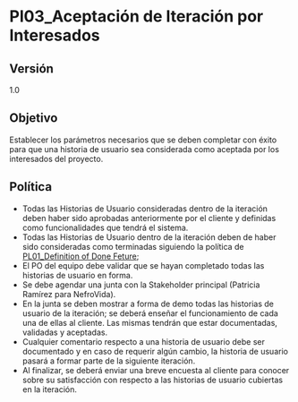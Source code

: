 # Pl03_Aceptación de Iteración por Interesados

## Versión
1.0

## Objetivo
Establecer los parámetros necesarios que se deben completar con éxito para que una historia de usuario sea considerada como aceptada por los interesados del proyecto.

## Política
*   Todas las Historias de Usuario consideradas dentro de la iteración deben haber sido aprobadas anteriormente por el cliente y definidas como funcionalidades que tendrá el sistema. 
*   Todas las Historias de Usuario dentro de la iteración deben de haber sido consideradas como terminadas siguiendo la política de [PL01_Definition of Done Feture](PL01_Donde%20Feture.md);
*   El PO del equipo debe validar que se hayan completado todas las historias de usuario en forma.
*   Se debe agendar una junta con la Stakeholder principal (Patricia Ramírez para NefroVida).
*   En la junta se deben mostrar a forma de demo todas las historias de usuario de la iteración; se deberá enseñar el funcionamiento de cada una de ellas al cliente. Las mismas tendrán que estar documentadas, validadas y aceptadas.
*   Cualquier comentario respecto a una historia de usuario debe ser documentado y en caso de requerir algún cambio, la historia de usuario pasará a formar parte de la siguiente iteración.
*   Al finalizar, se deberá enviar una breve encuesta al cliente para conocer sobre su satisfacción con respecto a las historias de usuario cubiertas en la iteración. 


